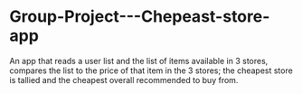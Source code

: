 # Group-Project---Chepeast-store-app
An app that reads a user list and the list of items available in 3 stores, compares the list to the price of that item in the 3 stores; the cheapest store is tallied and the cheapest overall recommended to buy from.
